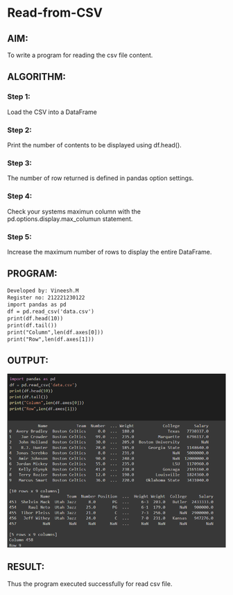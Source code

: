 # Read-from-CSV

## AIM:
To write a program for reading the csv file content.

## ALGORITHM:
### Step 1: 
Load the CSV into a DataFrame
### Step 2:
Print the number of contents to be displayed using df.head().
### Step 3:
The number of row returned is defined in pandas option settings.
### Step 4:
Check your systems maximun column with the pd.options.display.max_columun statement.
### Step 5:
Increase the maximum number of rows to display the entire DataFrame.
## PROGRAM:
```
Developed by: Vineesh.M
Register no: 212221230122
import pandas as pd
df = pd.read_csv('data.csv')
print(df.head(10))
print(df.tail())
print("Column",len(df.axes[0]))
print("Row",len(df.axes[1]))
```
## OUTPUT:
![output image](ex15.png)

## RESULT:
Thus the program executed successfully for read csv file.